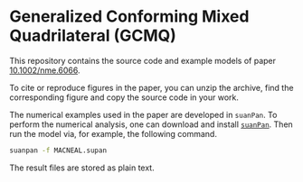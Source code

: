 # Generalized Conforming Mixed Quadrilateral (GCMQ)

This repository contains the source code and example models of paper [10.1002/nme.6066](doi.org/10.1002/nme.6066).

To cite or reproduce figures in the paper, you can unzip the archive, find the corresponding figure and copy the source code in your work.

The numerical examples used in the paper are developed in `suanPan`. To perform the numerical analysis, one can download and install [`suanPan`](https://github.com/TLCFEM/suanPan). Then run the model via, for example, the following command.

```sh
suanpan -f MACNEAL.supan
```

The result files are stored as plain text.